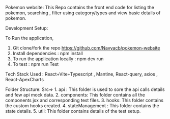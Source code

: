 Pokemon website:
This Repo contains the front end code for listing the pokemon, searching , filter using category/types and view basic details of pokemon.

Development Setup:

To Run the application,
1. Git clone/fork the repo https://github.com/Navyacb/pokemon-website
2. Install dependencies : npm install
3. To run the application locally : npm dev run
4. To test : npm run Test


Tech Stack Used : React+Vite+Typescript , Mantine, React-query, axios , React-ApexCharts

Folder Structure:
Src=>
    1. api : This folder is used to sore the api calls details and few api mock data.
    2. components: This folder contains all the components jsx and corresponding test files.
    3. hooks: This folder contains the custom hooks created.
    4. stateManagement : This folder contains the state details.
    5. util: This folder contains details of the test setup.

